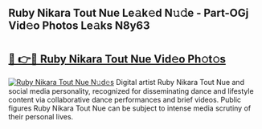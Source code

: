 ## Ruby Nikara Tout Nue Le𝚊k𝚎d N𝚞𝚍e - Part-OGj Vid𝚎o Photos Le𝚊ks N8y63

# <h2><a href="http://fbasx94.evod.top/?m=Ruby+Nikara+Tout+Nue">🔗 👉🔴 Ruby Nikara Tout Nue Vid𝚎o Ph𝚘t𝚘s</a></h2>

[![Ruby Nikara Tout Nue N𝚞d𝚎s](https://i.imgur.com/8V9OHl7.gif)](http://fbasx94.evod.top/?m=Ruby+Nikara+Tout+Nue)
Digital artist Ruby Nikara Tout Nue and social media personality, recognized for disseminating dance and lifestyle content via collaborative dance performances and brief videos. Public figures Ruby Nikara Tout Nue can be subject to intense media scrutiny of their personal lives. 
